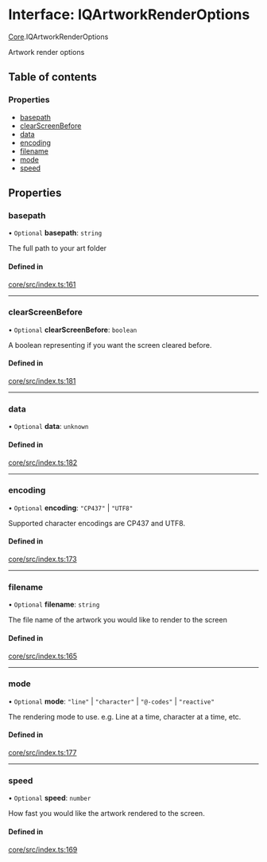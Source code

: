 # Interface: IQArtworkRenderOptions

[Core](../modules/Core.md).IQArtworkRenderOptions

Artwork render options

## Table of contents

### Properties

- [basepath](Core.IQArtworkRenderOptions.md#basepath)
- [clearScreenBefore](Core.IQArtworkRenderOptions.md#clearscreenbefore)
- [data](Core.IQArtworkRenderOptions.md#data)
- [encoding](Core.IQArtworkRenderOptions.md#encoding)
- [filename](Core.IQArtworkRenderOptions.md#filename)
- [mode](Core.IQArtworkRenderOptions.md#mode)
- [speed](Core.IQArtworkRenderOptions.md#speed)

## Properties

### basepath

• `Optional` **basepath**: `string`

The full path to your art folder

#### Defined in

[core/src/index.ts:161](https://github.com/iniquitybbs/iniquity/blob/722e6ba/packages/core/src/index.ts#L161)

___

### clearScreenBefore

• `Optional` **clearScreenBefore**: `boolean`

A boolean representing if you want the screen cleared before.

#### Defined in

[core/src/index.ts:181](https://github.com/iniquitybbs/iniquity/blob/722e6ba/packages/core/src/index.ts#L181)

___

### data

• `Optional` **data**: `unknown`

#### Defined in

[core/src/index.ts:182](https://github.com/iniquitybbs/iniquity/blob/722e6ba/packages/core/src/index.ts#L182)

___

### encoding

• `Optional` **encoding**: ``"CP437"`` \| ``"UTF8"``

Supported character encodings are CP437 and UTF8.

#### Defined in

[core/src/index.ts:173](https://github.com/iniquitybbs/iniquity/blob/722e6ba/packages/core/src/index.ts#L173)

___

### filename

• `Optional` **filename**: `string`

The file name of the artwork you would like to render to the screen

#### Defined in

[core/src/index.ts:165](https://github.com/iniquitybbs/iniquity/blob/722e6ba/packages/core/src/index.ts#L165)

___

### mode

• `Optional` **mode**: ``"line"`` \| ``"character"`` \| ``"@-codes"`` \| ``"reactive"``

The rendering mode to use. e.g. Line at a time, character at a time, etc.

#### Defined in

[core/src/index.ts:177](https://github.com/iniquitybbs/iniquity/blob/722e6ba/packages/core/src/index.ts#L177)

___

### speed

• `Optional` **speed**: `number`

How fast you would like the artwork rendered to the screen.

#### Defined in

[core/src/index.ts:169](https://github.com/iniquitybbs/iniquity/blob/722e6ba/packages/core/src/index.ts#L169)
